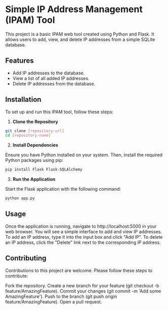 # Simple IP Address Management (IPAM) Tool

This project is a basic IPAM web tool created using Python and Flask. It allows users to add, view, and delete IP addresses from a simple SQLite database.

## Features

- Add IP addresses to the database.
- View a list of all added IP addresses.
- Delete IP addresses from the database.

## Installation

To set up and run this IPAM tool, follow these steps:

1) **Clone the Repository**

```bash
git clone [repository-url]
cd [repository-name]
```

2) **Install Dependencies**

Ensure you have Python installed on your system. Then, install the required Python packages using pip:

```bash
pip install Flask Flask-SQLAlchemy
```

3) **Run the Application**
   
Start the Flask application with the following command:

```bash
python app.py
```

## Usage

Once the application is running, navigate to http://localhost:5000 in your web browser. You will see a simple interface to add and view IP addresses. To add an IP address, type it into the input box and click "Add IP". To delete an IP address, click the "Delete" link next to the corresponding IP address.

## Contributing

Contributions to this project are welcome. Please follow these steps to contribute:

Fork the repository.
Create a new branch for your feature (git checkout -b feature/AmazingFeature).
Commit your changes (git commit -m 'Add some AmazingFeature').
Push to the branch (git push origin feature/AmazingFeature).
Open a pull request.
